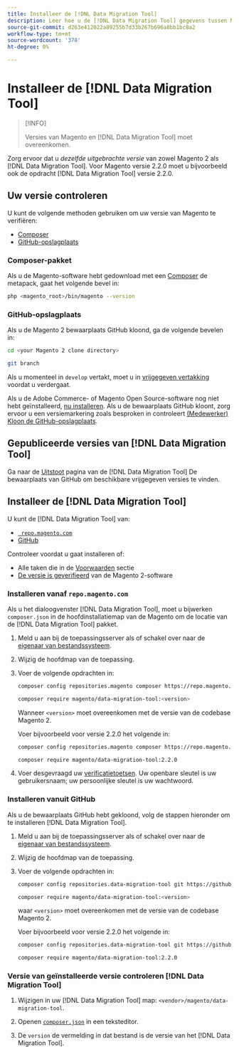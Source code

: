 ```yaml
---
title: Installeer de [!DNL Data Migration Tool]
description: Leer hoe u de [!DNL Data Migration Tool] gegevens tussen Magento 1 en Magento 2 over te dragen.
source-git-commit: d263e412022a89255b7d33b267b696a8bb1bc8a2
workflow-type: tm+mt
source-wordcount: '378'
ht-degree: 0%

---
```



# Installeer de [!DNL Data Migration Tool]

>[!INFO]
>
>Versies van Magento en [!DNL Data Migration Tool] moet overeenkomen.


Zorg ervoor dat u *dezelfde uitgebrachte versie* van zowel Magento 2 als [!DNL Data Migration Tool]. Voor Magento versie 2.2.0 moet u bijvoorbeeld ook de opdracht [!DNL Data Migration Tool] versie 2.2.0.

## Uw versie controleren

U kunt de volgende methoden gebruiken om uw versie van Magento te verifiëren:

- [Composer](#composer-metapackage)
- [GitHub-opslagplaats](#github-repository)

### Composer-pakket

Als u de Magento-software hebt gedownload met een [Composer](https://glossary.magento.com/composer) de metapack, gaat het volgende bevel in:

```bash
php <magento_root>/bin/magento --version
```

### GitHub-opslagplaats

Als u de Magento 2 bewaarplaats GitHub kloond, ga de volgende bevelen in:

```bash
cd <your Magento 2 clone directory>
```

```bash
git branch
```

Als u momenteel in `develop` vertakt, moet u in [vrijgegeven vertakking](https://developer.adobe.com/commerce/contributor/guides/install/change-version/) voordat u verdergaat.

Als u de Adobe Commerce- of Magento Open Source-software nog niet hebt geïnstalleerd, [nu installeren](../../installation/prerequisites/commerce.md).
Als u de bewaarplaats GitHub kloont, zorg ervoor u een versiemarkering zoals besproken in controleert [(Medewerker) Kloon de GitHub-opslagplaats](https://developer.adobe.com/commerce/contributor/guides/install/clone-repository/).

## Gepubliceerde versies van [!DNL Data Migration Tool]

Ga naar de [Uitstoot](https://github.com/magento/data-migration-tool/releases) pagina van de [!DNL Data Migration Tool] De bewaarplaats van GitHub om beschikbare vrijgegeven versies te vinden.

## Installeer de [!DNL Data Migration Tool]

U kunt de [!DNL Data Migration Tool] van:

- [` repo.magento.com`](#install-from-repomagentocom)
- [GitHub](#install-from-github)

Controleer voordat u gaat installeren of:

- Alle taken die in de [Voorwaarden](prerequisites.md) sectie
- [De versie is geverifieerd](install.md#check-your-version) van de Magento 2-software

### Installeren vanaf `repo.magento.com`

Als u het dialoogvenster [!DNL Data Migration Tool], moet u bijwerken `composer.json` in de hoofdinstallatiemap van de Magento om de locatie van de [!DNL Data Migration Tool] pakket.

1. Meld u aan bij de toepassingsserver als of schakel over naar de [eigenaar van bestandssysteem](../../installation/prerequisites/file-system/overview.md).
1. Wijzig de hoofdmap van de toepassing.
1. Voer de volgende opdrachten in:

   ```bash
   composer config repositories.magento composer https://repo.magento.com
   ```

   ```bash
   composer require magento/data-migration-tool:<version>
   ```

   Wanneer `<version>` moet overeenkomen met de versie van de codebase Magento 2.

   Voer bijvoorbeeld voor versie 2.2.0 het volgende in:

   ```bash
   composer config repositories.magento composer https://repo.magento.com
   ```

   ```bash
   composer require magento/data-migration-tool:2.2.0
   ```

1. Voer desgevraagd uw [verificatietoetsen](../../installation/prerequisites/authentication-keys.md). Uw openbare sleutel is uw gebruikersnaam; uw persoonlijke sleutel is uw wachtwoord.

### Installeren vanuit GitHub

Als u de bewaarplaats GitHub hebt gekloond, volg de stappen hieronder om te installeren [!DNL Data Migration Tool].

1. Meld u aan bij de toepassingsserver als of schakel over naar de [eigenaar van bestandssysteem](../../installation/prerequisites/file-system/overview.md).
1. Wijzig de hoofdmap van de toepassing.
1. Voer de volgende opdrachten in:

   ```bash
   composer config repositories.data-migration-tool git https://github.com/magento/data-migration-tool
   ```

   ```bash
   composer require magento/data-migration-tool:<version>
   ```

   waar `<version>` moet overeenkomen met de versie van de codebase Magento 2.

   Voer bijvoorbeeld voor versie 2.2.0 het volgende in:

   ```bash
   composer config repositories.data-migration-tool git https://github.com/magento/data-migration-tool
   ```

   ```bash
   composer require magento/data-migration-tool:2.2.0
   ```

### Versie van geïnstalleerde versie controleren [!DNL Data Migration Tool]

1. Wijzigen in uw [!DNL Data Migration Tool] map: `<vendor>/magento/data-migration-tool`.

1. Openen [`composer.json`](https://github.com/magento/data-migration-tool/blob/2.4/composer.json) in een teksteditor.

1. De `version` de vermelding in dat bestand is de versie van het [!DNL Data Migration Tool].
